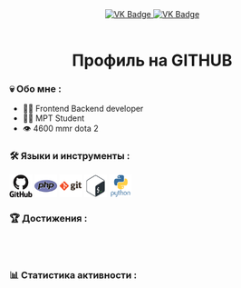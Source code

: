 <div id="badges" align ="center">
  <a href="https://vk.com/skuf013">
    <img src = "https://img.shields.io/badge/VK-blue?style=for-the badge&logoColor=white" alt="VK Badge"/>
  </a>

  <a href= "https://mail.google.com/mail/u/0/#inbox">
    <img src = "https://img.shields.io/badge/EMAIL-red?style=for-the-badge&logo=Gmail&logoColor-white" alt="VK Badge"/>
  </a>
</div>

<div id="viewprof" align="center" >
  <img src="https://komarev.com/ghpvc/?username=148Trun8&style-flat-square&color=blue" alt=""/>
</div>

<div id="heythere" align="center">
<h1> Профиль на GITHUB </h1>
</div>


###  :skull: Обо мне :

- :lotus_position_man: Frontend Backend developer
- :astronaut: MPT Student
- :eye: 4600 mmr dota 2

###  :hammer_and_wrench: Языки и инструменты :


<div>
  <img src="https://github.com/devicons/devicon/blob/master/icons/github/github-original-wordmark.svg" width="40" height="40"/>
  <img src="https://github.com/devicons/devicon/blob/master/icons/php/php-original.svg" width="40" height="40"/>
  <img src="https://github.com/devicons/devicon/blob/master/icons/git/git-original-wordmark.svg" width="40" height="40"/>
<img src="https://github.com/devicons/devicon/blob/master/icons/bash/bash-original.svg" width="40" height="40"/>
<img src="https://github.com/devicons/devicon/blob/master/icons/python/python-original-wordmark.svg" width="40" height="40"/>
</div>

### :trophy: Достижения :

<div>
  <img src ="https://github-profile-trophy.vercel.app/?username=148Trun8" alt=""/>
</div
  ### :keyboard: Наиболее используемые языки :

<div>
  <img src="https://github-readme-stats.vercel.app/api/top-langs/?username=148Trun8" alt=""/>
</div>

### :bar_chart: Статистика активности :

<div>
  <img src ="https://github-readme-activity-graph.vercel.app/graph?username=148Trun8&theme=rogue" alt=""/>
</div>
